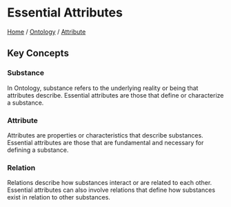 # Essential Attributes

[Home](../../../../README.md) / [Ontology](../../../../ontology/README.md) / [Attribute](../../../ontology/attribute/README.md)

## Key Concepts

### Substance

In Ontology, substance refers to the underlying reality or being that attributes describe. Essential attributes are those that define or characterize a substance.

### Attribute

Attributes are properties or characteristics that describe substances. Essential attributes are those that are fundamental and necessary for defining a substance.

### Relation

Relations describe how substances interact or are related to each other. Essential attributes can also involve relations that define how substances exist in relation to other substances.

